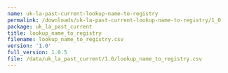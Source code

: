 ```yaml
---
name: uk-la-past-current-lookup-name-to-registry
permalink: /downloads/uk-la-past-current-lookup-name-to-registry/1_0
package: uk_la_past_current
title: lookup_name_to_registry
filename: lookup_name_to_registry.csv
version: '1.0'
full_version: 1.0.5
file: /data/uk_la_past_current/1.0/lookup_name_to_registry.csv
---
```

